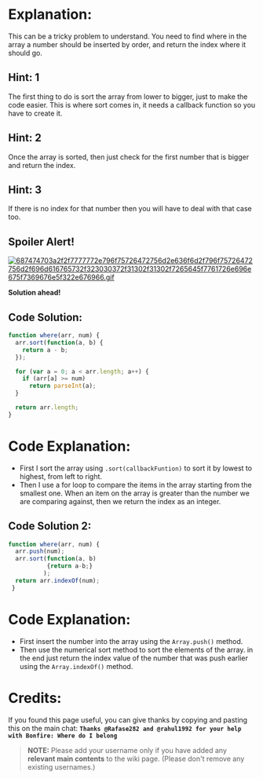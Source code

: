 # Explanation:
This can be a tricky problem to understand. You need to find where in the array a number should be inserted by order, and return the index where it should go.

## Hint: 1
The first thing to do is sort the array from lower to bigger, just to make the code easier. This is where sort comes in, it needs a callback function so you have to create it.

## Hint: 2
Once the array is sorted, then just check for the first number that is bigger and return the index.

## Hint: 3
If there is no index for that number then you will have to deal with that case too.

## Spoiler Alert!
[![687474703a2f2f7777772e796f75726472756d2e636f6d2f796f75726472756d2f696d616765732f323030372f31302f31302f7265645f7761726e696e675f7369676e5f322e676966.gif](https://files.gitter.im/FreeCodeCamp/Wiki/nlOm/thumb/687474703a2f2f7777772e796f75726472756d2e636f6d2f796f75726472756d2f696d616765732f323030372f31302f31302f7265645f7761726e696e675f7369676e5f322e676966.gif)](https://files.gitter.im/FreeCodeCamp/Wiki/nlOm/687474703a2f2f7777772e796f75726472756d2e636f6d2f796f75726472756d2f696d616765732f323030372f31302f31302f7265645f7761726e696e675f7369676e5f322e676966.gif)

**Solution ahead!**

## Code Solution:

```js
function where(arr, num) {
  arr.sort(function(a, b) {
    return a - b;
  });

  for (var a = 0; a < arr.length; a++) {
    if (arr[a] >= num)
      return parseInt(a);
  }

  return arr.length;
}
```

# Code Explanation:
- First I sort the array using `.sort(callbackFuntion)` to sort it by lowest to highest, from left to right.
- Then I use a for loop to compare the items in the array starting from the smallest one. When an item on the array is greater than the number we are comparing against, then we return the index as an integer.

## Code Solution 2:

```js
function where(arr, num) {
  arr.push(num);
  arr.sort(function(a, b)
           {return a-b;}
          );
  return arr.indexOf(num);
 }
```

# Code Explanation:
- First insert the number into the array using the `Array.push()` method.
- Then use the numerical sort method to sort the elements of the array. in the end just return the index value of the number that was push earlier using the `Array.indexOf()` method.

# Credits:
If you found this page useful, you can give thanks by copying and pasting this on the main chat: **`Thanks @Rafase282 and @rahul1992 for your help with Bonfire: Where do I belong`**

> **NOTE:** Please add your username only if you have added any **relevant main contents** to the wiki page. (Please don't remove any existing usernames.)
